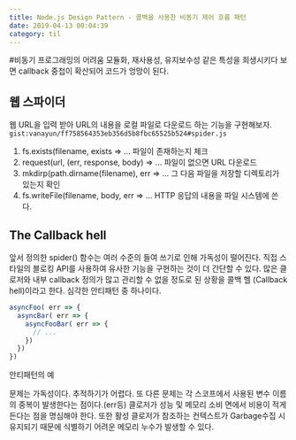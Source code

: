 ```yaml
---
title: Node.js Design Pattern - 콜백을 사용한 비동기 제어 흐름 패턴
date: 2019-04-13 00:04:39
category: til
---
```

#비동기 프로그래밍의 어려움
모듈화, 재사용성, 유지보수성 같은 특성을 희생시키다 보면 callback 중첩이 확산되어 코드가 엉망이 된다.

## 웹 스파이더
웹 URL을 입력 받아 URL의 내용을 로컬 파일로 다운로드 하는 기능을 구현해보자.
`gist:vanayun/ff758564353eb356d5b8fbc65525b524#spider.js`
1. fs.exists(filename, exists => ...
파일이 존재하는지 체크
2. request(url, (err, response, body) => ...
파일이 없으면 URL 다운로드
3. mkdirp(path.dirname(filename), err => ...
그 다음 파일을 저장할 디렉토리가 있는지 확인
4. fs.writeFile(filename, body, err => ...
HTTP 응답의 내용을 파일 시스템에 쓴다.

## The Callback hell
앞서 정의한 spider() 함수는 여러 수준의 들여 쓰기로 인해 가독성이 떨어진다.
직접 스타일의 블로킹 API를 사용하여 유사한 기능을 구현하는 것이 더 간단할 수 있다.
많은 클로저와 내부 callback 정의가 많고 관리할 수 없을 정도로 된 상황을 콜백 헬 (Callback hell)이라고 한다.
심각한 안티패턴 중 하나이다.

```javascript
asyncFoo( err => {
  asyncBar( err => {
    asyncFooBar( err => {
      // ...
    })
  })
})
```
안티패턴의 예

문제는 가독성이다. 추적하기가 어렵다. 또 다른 문제는 각 스코프에서 사용된 변수 이름의 중복이 발생한다는 점이다.(err등)
클로저가 성능 및 메모리 소비 면에서 비용이 적게 든다는 점을 명심해야 한다.
또한 활성 클로저가 참조하는 컨텍스트가 Garbage수집 시 유지되기 때문에 식별하기 어려운 메모리 누수가 발생할 수 있다.
